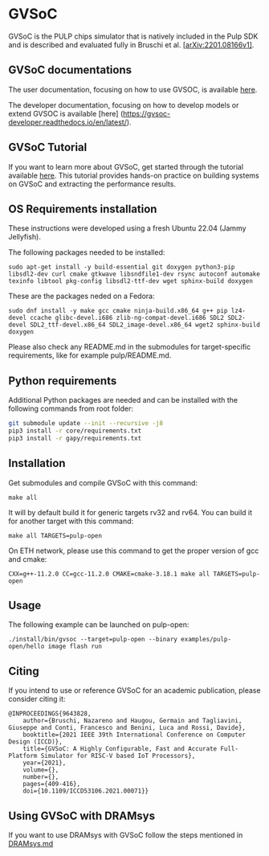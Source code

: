 # GVSoC

GVSoC is the PULP chips simulator that is natively included in the Pulp SDK and is described and evaluated fully in Bruschi et al. [\[arXiv:2201.08166v1\]](https://arxiv.org/abs/2201.08166).


## GVSoC documentations

The user documentation, focusing on how to use GVSOC, is available [here](https://gvsoc.readthedocs.io/en/latest/).

The developer documentation, focusing on how to develop models or extend GVSOC is available [here] (https://gvsoc-developer.readthedocs.io/en/latest/).

## GVSoC Tutorial

If you want to learn more about GVSoC, get started through the tutorial available [here](https://gvsoc-developer.readthedocs.io/en/latest/tutorials.html). This tutorial provides hands-on practice on building systems on GVSoC and extracting the performance results.


## OS Requirements installation

These instructions were developed using a fresh Ubuntu 22.04 (Jammy Jellyfish).

The following packages needed to be installed:

~~~~~shell
sudo apt-get install -y build-essential git doxygen python3-pip libsdl2-dev curl cmake gtkwave libsndfile1-dev rsync autoconf automake texinfo libtool pkg-config libsdl2-ttf-dev wget sphinx-build doxygen
~~~~~

These are the packages neded on a Fedora:

~~~~~shell
sudo dnf install -y make gcc cmake ninja-build.x86_64 g++ pip lz4-devel ccache glibc-devel.i686 zlib-ng-compat-devel.i686 SDL2 SDL2-devel SDL2_ttf-devel.x86_64 SDL2_image-devel.x86_64 wget2 sphinx-build doxygen
~~~~~

Please also check any README.md in the submodules for target-specific requirements, like for example pulp/README.md.

## Python requirements

Additional Python packages are needed and can be installed with the following commands from root folder:

```bash
git submodule update --init --recursive -j8
pip3 install -r core/requirements.txt
pip3 install -r gapy/requirements.txt
```

## Installation

Get submodules and compile GVSoC with this command:

~~~~~shell
make all
~~~~~

It will by default build it for generic targets rv32 and rv64. You can build it for another target with this command:

~~~~~shell
make all TARGETS=pulp-open
~~~~~

On ETH network, please use this command to get the proper version of gcc and cmake:

~~~~~shell
CXX=g++-11.2.0 CC=gcc-11.2.0 CMAKE=cmake-3.18.1 make all TARGETS=pulp-open
~~~~~

## Usage

The following example can be launched on pulp-open:

~~~~~shell
./install/bin/gvsoc --target=pulp-open --binary examples/pulp-open/hello image flash run
~~~~~

## Citing

If you intend to use or reference GVSoC for an academic publication, please consider citing it:

```
@INPROCEEDINGS{9643828,
	author={Bruschi, Nazareno and Haugou, Germain and Tagliavini, Giuseppe and Conti, Francesco and Benini, Luca and Rossi, Davide},
	booktitle={2021 IEEE 39th International Conference on Computer Design (ICCD)},
	title={GVSoC: A Highly Configurable, Fast and Accurate Full-Platform Simulator for RISC-V based IoT Processors},
	year={2021},
	volume={},
	number={},
	pages={409-416},
	doi={10.1109/ICCD53106.2021.00071}}
```

## Using GVSoC with DRAMsys

If you want to use DRAMsys with GVSoC follow the steps mentioned in [DRAMsys.md](./DRAMSys.md)
